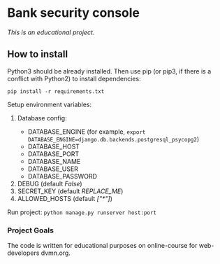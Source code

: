<h1>Bank security console</h1>
<em>This is an educational project.</em>
<h2>How to install</h2>
Python3 should be already installed. Then use pip (or pip3, if there is a conflict with Python2) to install dependencies:

<code>pip install -r requirements.txt</code>

Setup environment variables:
<ol>
<li>Database config:</li>
<ul>
<li>DATABASE_ENGINE (for example, <code>export DATABASE_ENGINE=django.db.backends.postgresql_psycopg2</code>)</li>
<li>DATABASE_HOST</li>
<li>DATABASE_PORT</li>
<li>DATABASE_NAME</li>
<li>DATABASE_USER</li>
<li>DATABASE_PASSWORD</li>
</ul>
<li>DEBUG (default <em>False</em>)</li>
<li>SECRET_KEY (default <em>REPLACE_ME</em>)</li>
<li>ALLOWED_HOSTS (default <em>["*"]</em>)</li>
</ol>

Run project:
<code>python manage.py runserver host:port</code>

<h3>Project Goals</h3>

The code is written for educational purposes on online-course for web-developers dvmn.org.